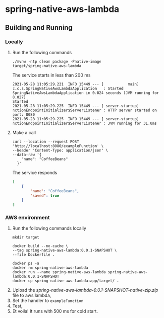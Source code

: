 # spring-native-aws-lambda

## Building and Running

### Locally
1. Run the following commands
    ```shell
    ./mvnw -ntp clean package -Pnative-image
    target/spring-native-aws-lambda
    ```
    The service starts in less than 200 ms
   ```shell
   2021-05-28 11:05:29.221  INFO 15449 --- [           main] c.c.s.SpringNativeAwsLambdaApplication   : Started SpringNativeAwsLambdaApplication in 0.024 seconds (JVM running for 0.027)
   Started
   2021-05-28 11:05:29.225  INFO 15449 --- [ server-startup] nctionEndpointInitializer$ServerListener : HTTP server started on port: 8080
   2021-05-28 11:05:29.225  INFO 15449 --- [ server-startup] nctionEndpointInitializer$ServerListener : JVM running for 31.0ms
   ```
2. Make a call
    ```shell
    curl --location --request POST 'http://localhost:8080/exampleFunction' \
   --header 'Content-Type: application/json' \
   --data-raw '{
        "name": "CoffeeBeans"
      }'
    ```
   The service responds
   ```json
   [
       {
           "name": "CoffeeBeans",
           "saved": true
       }
   ]
   ```
### AWS environment

1. Run the following commands locally
    ```shell
    mkdir target
    
    docker build --no-cache \
   --tag spring-native-aws-lambda:0.0.1-SNAPSHOT \
   --file Dockerfile .

    docker ps -a  
    docker rm spring-native-aws-lambda                                                                                                                                
    docker run --name spring-native-aws-lambda spring-native-aws-lambda:0.0.1-SNAPSHOT                                                            
    docker cp spring-native-aws-lambda:app/target/ .
    ```
2. Upload the *spring-native-aws-lambda-0.0.1-SNAPSHOT-native-zip.zip* file to aws lambda,
3. Set the handler to `exampleFunction`
4. Test,
5. Et voila! It runs with 500 ms for cold start.